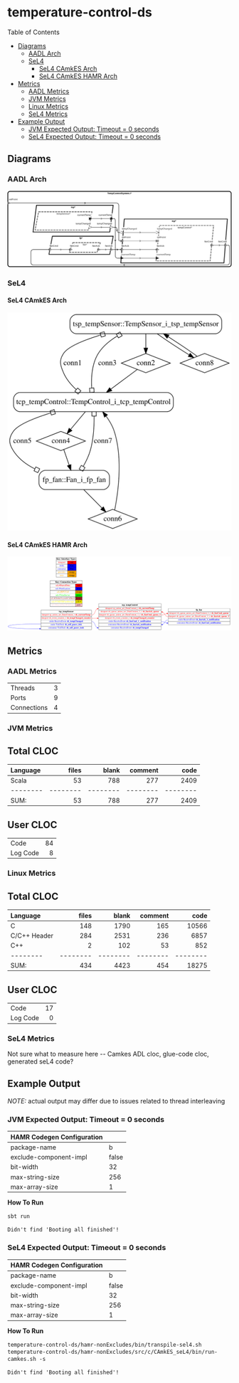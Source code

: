 # temperature-control-ds

 Table of Contents
  * [Diagrams](#diagrams)
    * [AADL Arch](#aadl-arch)
    * [SeL4](#sel4)
      * [SeL4 CAmkES Arch](#sel4-camkes-arch)
      * [SeL4 CAmkES HAMR Arch](#sel4-camkes-hamr-arch)
  * [Metrics](#metrics)
    * [AADL Metrics](#aadl-metrics)
    * [JVM Metrics](#jvm-metrics)
    * [Linux Metrics](#linux-metrics)
    * [SeL4 Metrics](#sel4-metrics)
  * [Example Output](#example-output)
    * [JVM Expected Output: Timeout = 0 seconds](#jvm-expected-output-timeout--0-seconds)
    * [SeL4 Expected Output: Timeout = 0 seconds](#sel4-expected-output-timeout--0-seconds)

## Diagrams
### AADL Arch
![AADL Arch](aadl/diagrams/aadl-arch.png)

### SeL4
#### SeL4 CAmkES Arch
![SeL4 CAmkES Arch](aadl/diagrams/CAmkES-arch-SeL4.svg)

#### SeL4 CAmkES HAMR Arch
![SeL4 CAmkES HAMR Arch](aadl/diagrams/CAmkES-HAMR-arch-SeL4.svg)

## Metrics
### AADL Metrics
| | |
|--|--|
|Threads|3|
|Ports|9|
|Connections|4|

### JVM Metrics
Total CLOC
-----------

Language|files|blank|comment|code
:-------|-------:|-------:|-------:|-------:
Scala|53|788|277|2409
--------|--------|--------|--------|--------
SUM:|53|788|277|2409

User CLOC
---------
 | | |
 |--|--:|
 |Code|84|
 |Log Code|8|

### Linux Metrics
Total CLOC
-----------

Language|files|blank|comment|code
:-------|-------:|-------:|-------:|-------:
C|148|1790|165|10566
C/C++ Header|284|2531|236|6857
C++|2|102|53|852
--------|--------|--------|--------|--------
SUM:|434|4423|454|18275

User CLOC
---------
| | |
|--|--:|
|Code|17|
|Log Code|0|

### SeL4 Metrics
Not sure what to measure here -- Camkes ADL cloc, glue-code cloc, generated seL4 code?

## Example Output
*NOTE:* actual output may differ due to issues related to thread interleaving
### JVM Expected Output: Timeout = 0 seconds

  |HAMR Codegen Configuration| |
  |--|--|
  | package-name | b |
  | exclude-component-impl | false |
  | bit-width | 32 |
  | max-string-size | 256 |
  | max-array-size | 1 |


  **How To Run**
  ```
  sbt run
  ```

  ```
  Didn't find 'Booting all finished'!
  ```

### SeL4 Expected Output: Timeout = 0 seconds

  |HAMR Codegen Configuration| |
  |--|--|
  | package-name | b |
  | exclude-component-impl | false |
  | bit-width | 32 |
  | max-string-size | 256 |
  | max-array-size | 1 |


  **How To Run**
  ```
  temperature-control-ds/hamr-nonExcludes/bin/transpile-sel4.sh
  temperature-control-ds/hamr-nonExcludes/src/c/CAmkES_seL4/bin/run-camkes.sh -s
  ```

  ```
  Didn't find 'Booting all finished'!
  ```